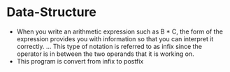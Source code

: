 # Data-Structure
  * When you write an arithmetic expression such as B * C, the form of the expression provides you with information so that you can interpret it correctly. ... This type of notation is referred to as infix since the operator is in between the two operands that it is working on.
  * This program is convert from infix to postfix
